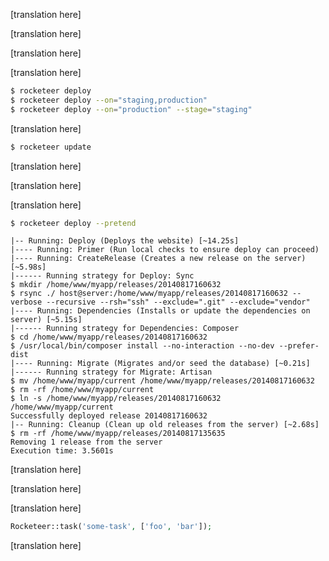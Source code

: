 [translation here]

<!--original
# Deploying
-->

[translation here]

<!--original
## Basic deployment
-->

[translation here]

<!--original
Once your credentials are properly setup after the [Getting Started](#/docs/docs/I-Introduction/Getting-started) section, it's time to deploy your project.
-->

[translation here]

<!--original
If it's your first time deploying on the server, call the `rocketeer deploy` command, it'll setup your server and deploy for the first time. Depending on what strategy you picked, it will either clone or rsync your project on the server.
You can choose to only deploy to specific servers or stages by using the relevant flags:
-->

```bash
$ rocketeer deploy
$ rocketeer deploy --on="staging,production"
$ rocketeer deploy --on="production" --stage="staging"
```

[translation here]

<!--original
Once a first release is properly setup, to speed things up you can decide to use the **Update** task, which will not create a new release, but simply update the current one:
-->

```bash
$ rocketeer update
```

[translation here]

<!--original
The same options can be used as above. Per example if you use the **Clone** strategy, it will do a `git pull` on the current release, and re-run any relevant event listeners you created.
-->

[translation here]

<!--original
## Dry runs
-->

[translation here]

<!--original
If you're unsure about your deployment procedure, you can use the `--pretend` flag to display what commands and tasks would be run were you to execute the command normally.
-->

```bash
$ rocketeer deploy --pretend
```

```
|-- Running: Deploy (Deploys the website) [~14.25s]
|---- Running: Primer (Run local checks to ensure deploy can proceed)
|---- Running: CreateRelease (Creates a new release on the server) [~5.98s]
|------ Running strategy for Deploy: Sync
$ mkdir /home/www/myapp/releases/20140817160632
$ rsync ./ host@server:/home/www/myapp/releases/20140817160632 --verbose --recursive --rsh="ssh" --exclude=".git" --exclude="vendor"
|---- Running: Dependencies (Installs or update the dependencies on server) [~5.15s]
|------ Running strategy for Dependencies: Composer
$ cd /home/www/myapp/releases/20140817160632
$ /usr/local/bin/composer install --no-interaction --no-dev --prefer-dist
|---- Running: Migrate (Migrates and/or seed the database) [~0.21s]
|------ Running strategy for Migrate: Artisan
$ mv /home/www/myapp/current /home/www/myapp/releases/20140817160632
$ rm -rf /home/www/myapp/current
$ ln -s /home/www/myapp/releases/20140817160632 /home/www/myapp/current
Successfully deployed release 20140817160632
|-- Running: Cleanup (Clean up old releases from the server) [~2.68s]
$ rm -rf /home/www/myapp/releases/20140817135635
Removing 1 release from the server
Execution time: 3.5601s
```

[translation here]

<!--original
## Parallel deployments
-->

[translation here]

<!--original
By default Rocketeer executes everything synchronously, but via the `--parallel` flag you can decide to deploy everything in parallel. An important note on what this means: it will **not** run tasks within a queue in parallel, the order of tasks in a queue is crucial and thus that order is kept. What it will run in parallel, is the various connections and/or stages.
-->

[translation here]

<!--original
Say you have the following task registered:
-->

```php
Rocketeer::task('some-task', ['foo', 'bar']);
```

[translation here]

<!--original
If you have 3 connections, each with 2 servers and 2 stages, Rocketeer will spawn 12 processes in parallel, each doing sequentially `foo` then `bar` on the matching connections/stages.
-->
